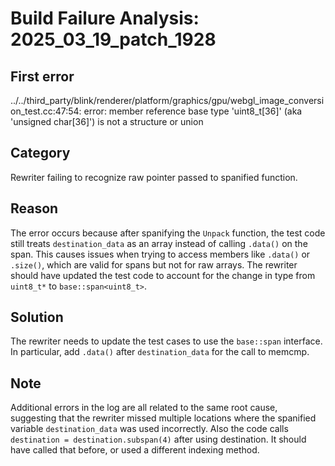 # Build Failure Analysis: 2025_03_19_patch_1928

## First error

../../third_party/blink/renderer/platform/graphics/gpu/webgl_image_conversion_test.cc:47:54: error: member reference base type 'uint8_t[36]' (aka 'unsigned char[36]') is not a structure or union

## Category
Rewriter failing to recognize raw pointer passed to spanified function.

## Reason
The error occurs because after spanifying the `Unpack` function, the test code still treats `destination_data` as an array instead of calling `.data()` on the span. This causes issues when trying to access members like `.data()` or `.size()`, which are valid for spans but not for raw arrays. The rewriter should have updated the test code to account for the change in type from `uint8_t*` to `base::span<uint8_t>`.

## Solution
The rewriter needs to update the test cases to use the `base::span` interface. In particular, add `.data()` after `destination_data` for the call to memcmp.

## Note
Additional errors in the log are all related to the same root cause, suggesting that the rewriter missed multiple locations where the spanified variable `destination_data` was used incorrectly. Also the code calls `destination = destination.subspan(4)` after using destination. It should have called that before, or used a different indexing method.